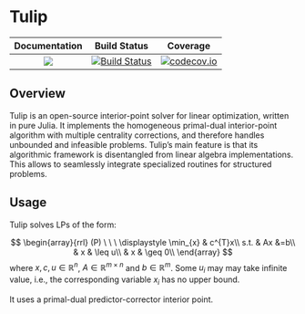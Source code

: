 # Tulip

| **Documentation** | **Build Status** | **Coverage** |
|:-----------------:|:----------------:|:----------:|
| [![](https://img.shields.io/badge/docs-dev-blue.svg)](https://ds4dm.github.io/Tulip.jl/dev/) | [![Build Status](https://travis-ci.org/ds4dm/Tulip.jl.svg?branch=master)](https://travis-ci.org/ds4dm/Tulip.jl) | [![codecov.io](https://codecov.io/github/ds4dm/Tulip.jl/coverage.svg?branch=master)](http://codecov.io/github/ds4dm/Tulip.jl?branch=master)


## Overview
Tulip is an open-source interior-point solver for linear optimization, written in pure Julia.
It implements the homogeneous primal-dual interior-point algorithm with multiple centrality corrections, and therefore handles unbounded and infeasible problems.
Tulip’s main feature is that its algorithmic framework is disentangled from linear algebra implementations.
This allows to seamlessly integrate specialized routines for structured problems.

## Usage

Tulip solves LPs of the form:

$$
    \begin{array}{rrl}
    (P) \ \ \ 
    \displaystyle \min_{x} & c^{T}x\\
    s.t.
    & Ax &=b\\
    & x & \leq u\\
    & x & \geq 0\\
    \end{array}
$$
where $x, c, u \in \mathbb{R}^{n}$, $A \in \mathbb{R}^{m \times n}$ and $b \in \mathbb{R}^{m}$.
Some $u_{i}$ may may take infinite value, i.e., the corresponding variable $x_{i}$ has no upper bound.

It uses a primal-dual predictor-corrector interior point.
